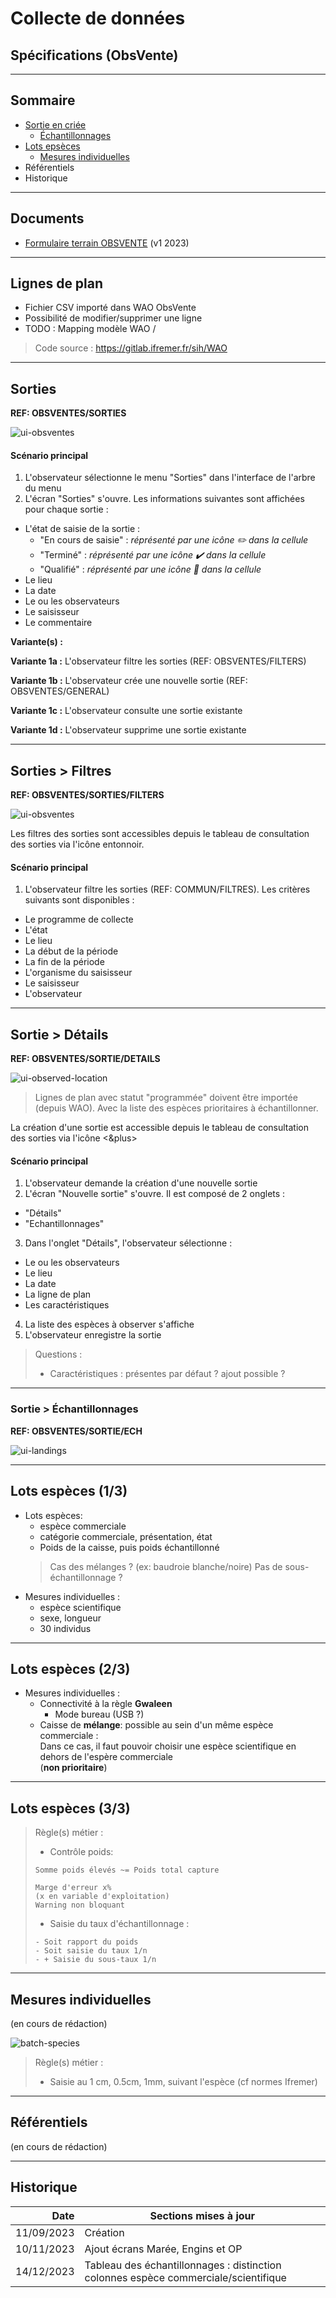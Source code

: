 # Collecte de données
## Spécifications (ObsVente)
---

## Sommaire

- [Sortie en criée](#/1/4)
  - [Échantillonnages](#/1/5)
- [Lots epsèces](#/1/6)
  - [Mesures individuelles](#/1/9)
- Référentiels
- Historique

---

## Documents

- [Formulaire terrain OBSVENTE](/projects/obsvente/doc/Formulaire_terrain_OBSVENTES_V1-2023_Nouveau-marché.pdf) (v1 2023)

---

## Lignes de plan

- Fichier CSV importé dans WAO ObsVente
- Possibilité de modifier/supprimer une ligne
- TODO : Mapping modèle WAO / 

> Code source : https://gitlab.ifremer.fr/sih/WAO

---
## Sorties

**REF: OBSVENTES/SORTIES**

![ui-obsventes](/projects/obsvente/spe/images/obsventes-table.svg)

#### Scénario principal

1. L'observateur sélectionne le menu "Sorties" dans l'interface de l'arbre du menu
2. L'écran "Sorties" s'ouvre. Les informations suivantes sont affichées pour chaque sortie :
  * L'état de saisie de la sortie :
    * "En cours de saisie" : _réprésenté par une icône :pencil2: dans la cellule_
    * "Terminé" : _réprésenté par une icône :heavy_check_mark: dans la cellule_
    * "Qualifié" : _réprésenté par une icône :checkered_flag: dans la cellule_
  * Le lieu
  * La date
  * Le ou les observateurs
  * Le saisisseur
  * Le commentaire

**Variante(s) :**

**Variante 1a :** L'observateur filtre les sorties (REF: OBSVENTES/FILTERS)

**Variante 1b :** L'observateur crée une nouvelle sortie (REF: OBSVENTES/GENERAL)

**Variante 1c :** L'observateur consulte une sortie existante

**Variante 1d :** L'observateur supprime une sortie existante

---
## Sorties > Filtres

**REF: OBSVENTES/SORTIES/FILTERS**

![ui-obsventes](/projects/obsvente/spe/images/obsventes-table-filters.svg)

Les filtres des sorties sont accessibles depuis le tableau de consultation des sorties via l'icône entonnoir.

#### Scénario principal

1. L'observateur filtre les sorties (REF: COMMUN/FILTRES). Les critères suivants sont disponibles :
  * Le programme de collecte
  * L'état
  * Le lieu
  * La début de la période
  * La fin de la période
  * L'organisme du saisisseur
  * Le saisisseur
  * L'observateur

---

## Sortie > Détails

**REF: OBSVENTES/SORTIE/DETAILS**

![ui-observed-location](/projects/obsvente/spe/images/observed-location-new.svg)

> Lignes de plan avec statut "programmée" doivent être importée (depuis WAO).
> Avec la liste des espèces prioritaires à échantillonner.

La création d'une sortie est accessible depuis le tableau de consultation des sorties via l'icône <&plus>

#### Scénario principal

1. L'observateur demande la création d'une nouvelle sortie
2. L'écran "Nouvelle sortie" s'ouvre. Il est composé de 2 onglets :
  * "Détails"
  * "Echantillonnages"
3. Dans l'onglet "Détails", l'observateur sélectionne :
  * Le ou les observateurs
  * Le lieu
  * La date
  * La ligne de plan
  * Les caractéristiques
4. La liste des espèces à observer s'affiche
5. L'observateur enregistre la sortie

> Questions :
> - Caractéristiques : présentes par défaut ? ajout possible ?

---

### Sortie > Échantillonnages

**REF: OBSVENTES/SORTIE/ECH**

![ui-landings](/projects/obsvente/spe/images/landings-table.svg)



---

## Lots espèces (1/3)

- Lots espèces: 
  - espèce commerciale
  - catégorie commerciale, présentation, état
  - Poids de la caisse, puis poids échantillonné
  > Cas des mélanges ? (ex: baudroie blanche/noire)
  > Pas de sous-échantillonnage ?
- Mesures individuelles :
  - espèce scientifique 
  - sexe, longueur 
  - 30 individus
  
---

## Lots espèces (2/3)

- Mesures individuelles :
  - Connectivité à la règle **Gwaleen** 
    - Mode bureau (USB ?) 
  - Caisse de **mélange**: possible au sein d'un même espèce commerciale :  
    Dans ce cas, il faut pouvoir choisir une espèce scientifique en dehors de l'espère commerciale  
    (**non prioritaire**)

---

## Lots espèces (3/3)

> Règle(s) métier :
> - Contrôle poids:
>
> ```text
> Somme poids élevés ~= Poids total capture
> 
> Marge d'erreur x% 
> (x en variable d'exploitation)
> Warning non bloquant  
> ```
> - Saisie du taux d'échantillonnage :
>
> ```text
> - Soit rapport du poids
> - Soit saisie du taux 1/n
> - + Saisie du sous-taux 1/n
> ```

---

## Mesures individuelles

(en cours de rédaction)

![batch-species](/projects/apase/spe/images/individual-measure.svg)

> Règle(s) métier :
> - Saisie au 1 cm, 0.5cm, 1mm, suivant l'espèce (cf normes Ifremer)

---
## Référentiels

(en cours de rédaction)

---
## Historique

|       Date | Sections mises à jour                                                                 |
|-----------:|---------------------------------------------------------------------------------------|
| 11/09/2023 | Création                                                                              |
| 10/11/2023 | Ajout écrans Marée, Engins et OP                                                      |
| 14/12/2023 | Tableau des échantillonnages : distinction colonnes espèce commerciale/scientifique   |
